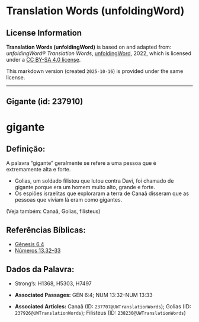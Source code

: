 # Translation Words (unfoldingWord)

## License Information

**Translation Words (unfoldingWord)** is based on and adapted from: _unfoldingWord® Translation Words_, [unfoldingWord](https://unfoldingword.org/utw), 2022, which is licensed under a [CC BY-SA 4.0 license](https://creativecommons.org/licenses/by-sa/4.0/legalcode.en).

This markdown version (created `2025-10-16`) is provided under the same license.



--------------------------------

## Gigante (id: 237910)

gigante
=======

Definição:
----------

A palavra “gigante” geralmente se refere a uma pessoa que é extremamente alta e forte.

* Golias, um soldado filisteu que lutou contra Davi, foi chamado de gigante porque era um homem muito alto, grande e forte.
* Os espiões israelitas que exploraram a terra de Canaã disseram que as pessoas que viviam lá eram como gigantes.

(Veja também: Canaã, Golias, filisteus)

Referências Bíblicas:
---------------------

* [Gênesis 6\.4](https://ref.ly/Gen6:4)
* [Números 13\.32–33](https://ref.ly/Num13:32-Num13:33)

Dados da Palavra:
-----------------

* Strong’s: H1368, H5303, H7497

* **Associated Passages:** GEN 6:4; NUM 13:32–NUM 13:33
* **Associated Articles:** Canaã (ID: `237707@UWTranslationWords`); Golias (ID: `237926@UWTranslationWords`); Filisteus (ID: `238230@UWTranslationWords`)

